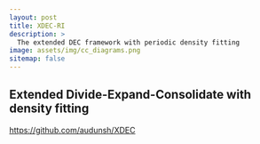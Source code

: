 ```yaml
---
layout: post
title: XDEC-RI
description: >
  The extended DEC framework with periodic density fitting
image: assets/img/cc_diagrams.png
sitemap: false
---
```


## Extended Divide-Expand-Consolidate with density fitting



https://github.com/audunsh/XDEC
